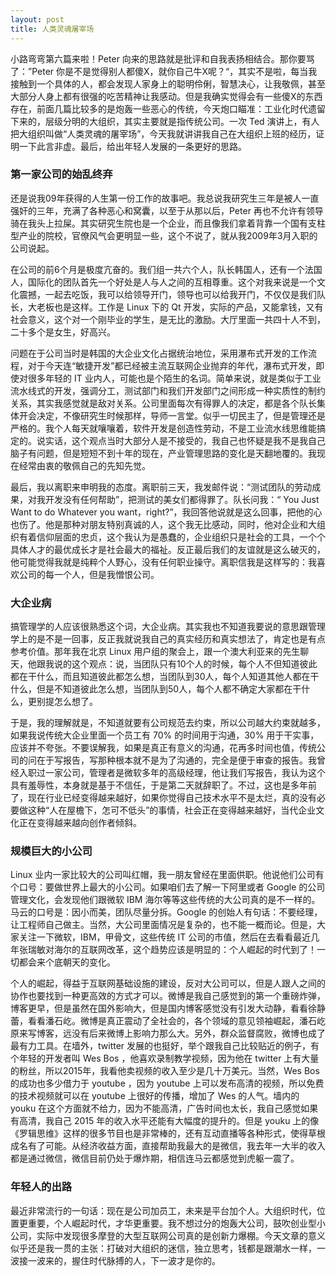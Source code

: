 ```yaml
---
layout: post
title: 人类灵魂屠宰场
---
```


小路弯弯第六篇来啦！Peter 向来的思路就是批评和自我表扬相结合。那你要骂了：”Peter 你是不是觉得别人都傻X，就你自己牛X呢？“，其实不是啦，每当我接触到一个具体的人，都会发现人家身上的聪明伶俐，智慧决心，让我敬佩，甚至大部分人身上都有很强的吃苦精神让我感动。但是我确实觉得会有一些傻X的东西存在，前面几篇比较多的是炮轰一些恶心的传统，今天炮口瞄准：工业化时代遗留下来的，层级分明的大组织，其实主要就是指传统公司。一次 Ted 演讲上，有人把大组织叫做“人类灵魂的屠宰场”，今天我就讲讲我自己在大组织上班的经历，证明一下此言非虚。最后，给出年轻人发展的一条更好的思路。

### 第一家公司的始乱终弃

还是说我09年获得的人生第一份工作的故事吧。我总说我研究生三年是被人一直强奸的三年，充满了各种恶心和窝囊，以至于从那以后，Peter 再也不允许有领导骑在我头上拉屎。其实研究生院也是一个企业，而且像我们拿着背靠一个国有支柱型产业的院校，官僚风气会更明显一些，这个不说了，就从我2009年3月入职的公司说起。

在公司的前6个月是极度亢奋的。我们组一共六个人，队长韩国人，还有一个法国人，国际化的团队首先一个好处是人与人之间的互相尊重。这个对我来说是一个文化震撼，一起去吃饭，我可以给领导开门，领导也可以给我开门，不仅仅是我们队长，大老板也是这样。工作是 Linux 下的 Qt 开发，实际的产品，又能拿钱，又有社会意义，这个对一个刚毕业的学生，是无比的激励。大厅里面一共四十人不到，二十多个是女生，好高兴。

问题在于公司当时是韩国的大企业文化占据统治地位，采用瀑布式开发的工作流程，对于今天连“敏捷开发”都已经被主流互联网企业抛弃的年代，瀑布式开发，即使对很多年轻的 IT 业内人，可能也是个陌生的名词。简单来说，就是类似于工业流水线式的开发，强调分工，测试部门和我们开发部门之间形成一种实质性的制约关系，其实我感觉就是敌对关系。公司里面每次有得罪人的决定，都是各个队长集体开会决定，不像研究生时候那样，导师一言堂。似乎一切民主了，但是管理还是严格的。我个人每天就嚷嚷着，软件开发是创造性劳动，不是工业流水线思维能搞定的。说实话，这个观点当时大部分人是不接受的，我自己也怀疑是我不是我自己脑子有问题，但是短短不到十年的现在，产业管理思路的变化是天翻地覆的。我现在经常由衷的敬佩自己的先知先觉。

最后，我以离职来申明我的态度。离职前三天，我发邮件说：“测试团队的劳动成果，对我开发没有任何帮助”，把测试的美女们都得罪了。队长问我：“ You Just Want to do Whatever you want，right?”，我回答他说就是这么回事，把他的心也伤了。他是那种对朋友特别真诚的人，这个我无比感动，同时，他对企业和大组织有着信仰层面的忠贞，这个我认为是愚蠢的，企业组织只是社会的工具，一个个具体人才的最优成长才是社会最大的福祉。反正最后我们的友谊就是这么破灭的，他可能觉得我就是纯粹个人野心，没有任何职业操守。离职信我是这样写的：我喜欢公司的每一个人，但是我憎恨公司。

### 大企业病

搞管理学的人应该很熟悉这个词，大企业病。其实我也不知道我要说的意思跟管理学上的是不是一回事，反正我就说我自己的真实经历和真实想法了，肯定也是有点参考价值。那年我在北京 Linux 用户组的聚会上，跟一个澳大利亚来的先生聊天，他跟我说的这个观点：说，当团队只有10个人的时候，每个人不但知道彼此都在干什么，而且知道彼此都怎么想，当团队到30人，每个人知道其他人都在干什么，但是不知道彼此怎么想，当团队到50人，每个人都不确定大家都在干什么，更别提怎么想了。

于是，我的理解就是，不知道就要有公司规范去约束，所以公司越大约束就越多，如果我说传统大企业里面一个员工有 70% 的时间用于沟通，30% 用于干实事，应该并不夸张。不要误解我，如果是真正有意义的沟通，花再多时间也值，传统公司的问在于写报告，写那种根本就不是为了沟通的，完全是便于审查的报告。我曾经入职过一家公司，管理者是微软多年的高级经理，他让我们写报告，我认为这个具有羞辱性，本身就是基于不信任，于是第二天就辞职了。不过，这也是多年前了，现在行业已经变得越来越好，如果你觉得自己技术水平不是太烂，真的没有必要做这种“人在屋檐下，怎可不低头”的事情，社会正在变得越来越好，当代企业文化正在变得越来越向创作者倾斜。

### 规模巨大的小公司

Linux 业内一家比较大的公司叫红帽，我一朋友曾经在里面供职。他说他们公司有个口号：要做世界上最大的小公司。如果咱们去了解一下阿里或者 Google 的公司管理文化，会发现他们跟微软 IBM 海尔等等这些传统的大公司真的是不一样的。马云的口号是：因小而美，团队尽量分拆。Google 的创始人有句话：不要经理，让工程师自己做主。当然，大公司里面情况是复杂的，也不能一概而论。但是，大家关注一下微软，IBM，甲骨文，这些传统 IT 公司的市值，然后在去看看最近几年张瑞敏对海尔的互联网改革，这个趋势应该是明显的：个人崛起的时代到了！一切都会来个底朝天的变化。

个人的崛起，得益于互联网基础设施的建设，反对大公司可以，但是人跟人之间的协作也要找到一种更高效的方式才可以。微博是我自己感觉到的第一个重磅炸弹，博客更早，但是虽然在国外影响大，但是国内博客感觉没有引发大动静，看看徐静蕾，看看潘石屹。微博是真正震动了全社会的，各个领域的意见领袖崛起，潘石屹原来写博客，远没有后来微博上影响力那么大。另外，群众监督腐败，微博也成了最有力工具。在墙外，twitter 发展的也挺好，举个跟我自己比较贴近的例子，有个年轻的开发者叫 Wes Bos ，他喜欢录制教学视频，因为他在 twitter 上有大量的粉丝，所以2015年，我看他卖视频的收入至少是几十万美元。当然，Wes Bos 的成功也多少借力于 youtube ，因为 youtube 上可以发布高清的视频，所以免费的技术视频就可以在 youtube 上很好的传播，增加了 Wes 的人气。墙内的 youku 在这个方面就不给力，因为不能高清，广告时间也太长，我自己感觉如果有高清，我自己 2015 年的收入水平还能有大幅度的提升的。但是 youku 上的像《罗辑思维》这样的很多节目也是非常棒的，还有互动直播等各种形式，使得草根成名有了可能。从经济收益方面，直接帮助我最大的是微信，我去年一大半的收入都是通过微信，微信目前仍处于爆炸期，相信连马云都感觉到虎躯一震了。

### 年轻人的出路

最近非常流行的一句话：现在是公司加员工，未来是平台加个人。大组织时代，位置更重要，个人崛起时代，才华更重要。我不想过分的炮轰大公司，鼓吹创业型小公司，实际中发现很多摩登的大型互联网公司真的是创新力爆棚。今天文章的意义似乎还是我一贯的主张：打破对大组织的迷信，独立思考，钱都是跟潮水一样，一波接一波来的，握住时代脉搏的人，下一波才是你的。